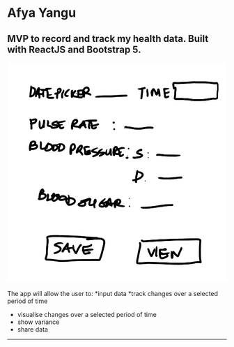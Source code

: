 # Afya Yangu

## MVP to record and track my health data. Built with ReactJS and Bootstrap 5.

![Wireframe](/src/images/app_wireframe.png) 

The app will allow the user to:
*input data
*track changes over a selected period of time
* visualise changes over a selected period of time
* show variance
* share data
-------